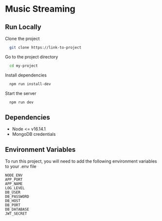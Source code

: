 
# Music Streaming

## Run Locally

Clone the project

```bash
  git clone https://link-to-project
```

Go to the project directory

```bash
  cd my-project
```

Install dependencies

```bash
  npm run install-dev
```

Start the server

```bash
  npm run dev
```

## Dependencies

- Node <= v16.14.1
- MongoDB credentials


## Environment Variables

To run this project, you will need to add the following environment variables to your .env file

```
NODE_ENV
APP_PORT
APP_NAME
LOG_LEVEL
DB_USER
DB_PASSWORD
DB_HOST
DB_PORT
DB_DATABASE
JWT_SECRET
```